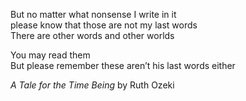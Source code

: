 But no matter what nonsense I write in it  
please know that those are not my last words  
There are other words and other worlds  

You may read them  
But please remember these aren’t his last words either  

*A Tale for the Time Being* by Ruth Ozeki